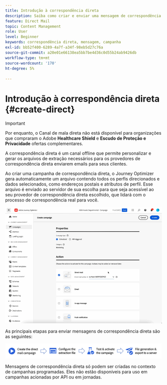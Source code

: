 ```yaml
---
title: Introdução à correspondência direta
description: Saiba como criar e enviar uma mensagem de correspondência direta no Journey Optimizer
feature: Direct Mail
topic: Content Management
role: User
level: Beginner
keywords: correspondência direta, mensagem, campanha
exl-id: bb52f400-6289-4a7f-a34f-98eb5d27c76a
source-git-commit: a20e01e66138ea5bb7be4d36c0d55b24ab9426db
workflow-type: tm+mt
source-wordcount: '170'
ht-degree: 5%

---
```


# Introdução à correspondência direta {#create-direct}

>[!IMPORTANT]
>
>Por enquanto, o Canal de mala direta não está disponível para organizações que compraram o Adobe **Healthcare Shield** e **Escudo de Proteção e Privacidade** ofertas complementares.

A correspondência direta é um canal offline que permite personalizar e gerar os arquivos de extração necessários para os provedores de correspondência direta enviarem emails para seus clientes.

Ao criar uma campanha de correspondência direta, o Journey Optimizer gera automaticamente um arquivo contendo todos os perfis direcionados e dados selecionados, como endereços postais e atributos de perfil. Esse arquivo é enviado ao servidor de sua escolha para que seja acessível ao seu provedor de correspondência direta escolhido, que lidará com o processo de correspondência real para você.

![](../rn/assets/do-not-localize/gif-dm.gif)


As principais etapas para enviar mensagens de correspondência direta são as seguintes:

![](assets/dm-creation-process.png)

Mensagens de correspondência direta só podem ser criadas no contexto de campanhas programadas. Eles não estão disponíveis para uso em campanhas acionadas por API ou em jornadas.
